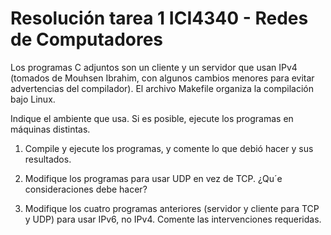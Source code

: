 # Resolución tarea 1 ICI4340 - Redes de Computadores

Los programas C adjuntos son un cliente y un servidor que usan IPv4 (tomados de Mouhsen Ibrahim, con algunos cambios menores para evitar advertencias
del compilador). El archivo Makefile organiza la compilación bajo Linux.

Indique el ambiente que usa. Si es posible, ejecute los programas en máquinas
distintas.

1. Compile y ejecute los programas, y comente lo que debió hacer y sus
resultados.

2. Modifique los programas para usar UDP en vez de TCP. ¿Qu´e consideraciones debe hacer?

3. Modifique los cuatro programas anteriores (servidor y cliente para TCP y
UDP) para usar IPv6, no IPv4. Comente las intervenciones requeridas.
